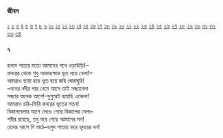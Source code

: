 ### জীবন   
[১](2.10.0.jeebon-1.md) [২](2.10.1.jeebon-2.md) [৩](2.10.2.jeebon-3.md) [৪](2.10.3.jeebon-4.md) [৫](2.10.4.jeebon-5.md) [৬](2.10.5.jeebon-6.md) [৭](2.10.6.jeebon-7.md) [৮](2.10.7.jeebon-8.md) [৯](2.10.8.jeebon-9.md) [১০](2.10.9.jeebon-10.md) [১১](2.10.10.jeebon-11.md) [১২](2.10.11.jeebon-12.md) [১৩](2.10.12.jeebon-13.md) [১৪](2.10.13.jeebon-14.md) [১৫](2.10.14.jeebon-15.md) [১৬](2.10.15.jeebon-16.md) [১৭](2.10.16.jeebon-17.md) [১৮](2.10.17.jeebon-18.md) [১৯](2.10.18.jeebon-19.md) [২০](2.10.19.jeebon-20.md) [২১](2.10.20.jeebon-21.md) [২২](2.10.21.jeebon-22.md) [২৩](2.10.22.jeebon-23.md) [২৪](2.10.23.jeebon-24.md) [২৫](2.10.24.jeebon-25.md) [২৬](2.10.25.jeebon-26.md) [২৭](2.10.26.jeebon-27.md) [২৮](2.10.27.jeebon-28.md) [২৯](2.10.28.jeebon-29.md) [৩০](2.10.29.jeebon-30.md) [৩১](2.10.30.jeebon-31.md) [৩২](2.10.31.jeebon-32.md) [৩৩](2.10.32.jeebon-33.md) [৩৪](2.10.33.jeebon-34.md)
#### ৭
হলদে পাতার মতো আমাদের পথে ওড়াউড়ি!–  
কবরের থেকে শুধু আকাঙক্ষার ভূত লয়ে খেলা!–  
আমরাও ছায়া হয়ে ভূত হয়ে করি ঘোরাঘুরি!  
–মনের নদীর পার নেমে আসে তাই সন্ধ্যাবেলা  
সন্ধ্যার অনেক আগে!–দুপুরেই হয়েছি একেলা!  
আমরাও চরি–ফিরি কবরের ভূতের মতন!  
বিকালবেলার আগে ভেঙে গেছে বিকালের মেলা–  
শরীর রয়েছে, তবু মরে গেছে আমাদের মন!  
হেমন্ত আসে নি মাঠে–হলুদ পাতায় ভরে হৃদয়ের বন!   
